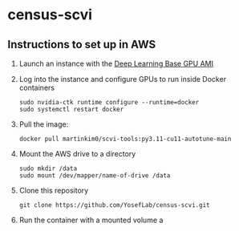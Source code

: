 # census-scvi

## Instructions to set up in AWS

1. Launch an instance with the [Deep Learning Base GPU AMI](https://aws.amazon.com/releasenotes/aws-deep-learning-base-gpu-ami-ubuntu-20-04/)

2. Log into the instance and configure GPUs to run inside Docker containers
    ```
    sudo nvidia-ctk runtime configure --runtime=docker
    sudo systemctl restart docker
    ```

3. Pull the image:
   
   ```
   docker pull martinkim0/scvi-tools:py3.11-cu11-autotune-main
   ```

4. Mount the AWS drive to a directory
   ```
   sudo mkdir /data
   sudo mount /dev/mapper/name-of-drive /data
   ```

5. Clone this repository
   ```
   git clone https://github.com/YosefLab/census-scvi.git
   ```

6. Run the container with a mounted volume a